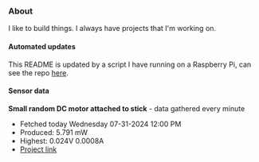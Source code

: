 ### About
I like to build things. I always have projects that I'm working on.

#### Automated updates
This README is updated by a script I have running on a Raspberry Pi, can see the repo [here](https://github.com/jdc-cunningham/raspi-git-repo-updater).

#### Sensor data


**Small random DC motor attached to stick** - data gathered every minute
- Fetched today Wednesday 07-31-2024 12:00 PM
- Produced: 5.791 mW
- Highest: 0.024V 0.0008A
- [Project link](https://github.com/jdc-cunningham/turbine-raspi)